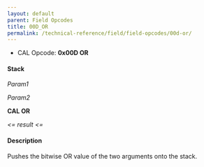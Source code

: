 ```yaml
---
layout: default
parent: Field Opcodes
title: 00D_OR
permalink: /technical-reference/field/field-opcodes/00d-or/
---
```


-   CAL Opcode: **0x00D OR**

#### Stack

  
*Param1*

*Param2*

**CAL OR**

*&lt;= result &lt;=*

#### Description

Pushes the bitwise OR value of the two arguments onto the stack.
